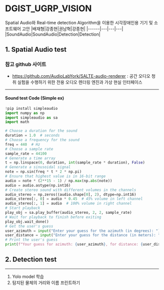 # DGIST_UGRP_VISION
Spatial Audio와 Real-time detection Algorithm을 이용한 시각장애인용 기기 및 소프트웨어 고안
|배재형|강종현|권남혁|강종현|
|------|---|---|---|
|SoundAudio|SoundAudio|Detection|Detection|

## 1. Spatial Audio test

### 참고 github 사이트
- https://github.com/AudioLabYork/SALTE-audio-renderer : 공간 오디오 청취 실험을 수행하기 위한 전용 오디오 렌더링 엔진과 가상 현실 인터페이스
--------
#### Sound test Code (Simple ex)
```py
!pip install simpleaudio
import numpy as np
import simpleaudio as sa
import math

# Choose a duration for the sound
duration = 1.0  # seconds
# Choose a frequency for the sound
freq = 440  # Hz
# Choose a sample rate
sample_rate = 44100
# Generate a time array
t = np.linspace(0, duration, int(sample_rate * duration), False)
# Generate a sinusoidal signal
note = np.sin(freq * t * 2 * np.pi)
# Ensure that highest value is in 16-bit range
audio = note * (2**15 - 1) / np.max(np.abs(note))
audio = audio.astype(np.int16)
# Create stereo sound with different volumes in the channels
audio_stereo = np.zeros((audio.shape[0], 2), dtype=np.int16)
audio_stereo[:, 0] = audio * 0.45  # 45% volume in left channel
audio_stereo[:, 1] = audio  # 100% volume in right channel
# Start playback
play_obj = sa.play_buffer(audio_stereo, 2, 2, sample_rate)
# Wait for playback to finish before exiting
play_obj.wait_done()
# Get the user's guess
user_azimuth = input("Enter your guess for the azimuth (in degrees): ")
user_distance = input("Enter your guess for the distance (in meters): ")
# Print the user's guess
print(f"Your guess for azimuth: {user_azimuth}, for distance: {user_distance}")
```

## 2. Detection test
---
1. Yolo model 학습
2. 탐지된 물체의 거리와 이름 프린트하기
